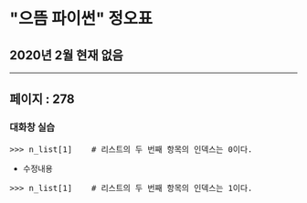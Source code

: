 # "으뜸 파이썬" 정오표
## 2020년 2월 현재 없음
---
## 페이지 : 278
### 대화창 실습
<pre>
>>> n_list[1]    # 리스트의 두 번째 항목의 인덱스는 0이다. 
</pre>
* 수정내용
<pre>
>>> n_list[1]    # 리스트의 두 번째 항목의 인덱스는 1이다. 
</pre>
